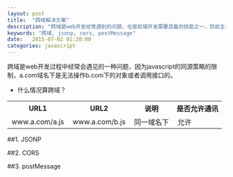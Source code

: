 ```yaml
---
layout: post
title:  "跨域解决方案"
description: "跨域是web开发经常遇到的问题，也是前端开发需要具备的技能之一，目前主流处理跨域的方法有jsonp、cors、postMessage"
keywords: "跨域, jsonp, cors, postMessage"
date:   2015-07-02 01:20:00
categories: javascript
---
```


跨域是web开发过程中经常会遇见的一种问题，因为javascript的同源策略的限制，a.com域名下是无法操作b.com下的对象或者调用接口的。

- 什么情况算跨域？
<table>
	<tr>
		<th>URL1</th>
		<th>URL2</th>
		<th>说明</th>
		<th>是否允许通讯</th>
	</tr>
	<tr>
		<td style="padding: 3px 10px;">www.a.com/a.js</td>
		<td style="padding: 3px 10px;">www.a.com/b.js</td>
		<td style="padding: 3px 10px;">同一域名下</td>
		<td style="padding: 3px 10px;">允许</td>
	</tr>
</table>

##1. JSONP


##2. CORS


##3. postMessage

